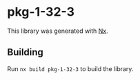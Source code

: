 # pkg-1-32-3

This library was generated with [Nx](https://nx.dev).

## Building

Run `nx build pkg-1-32-3` to build the library.
